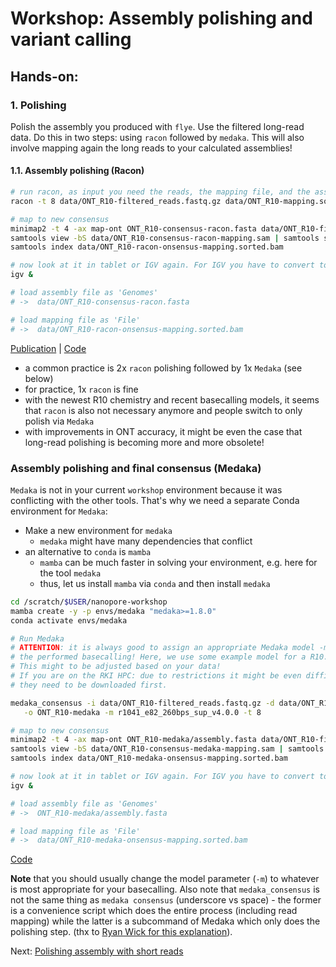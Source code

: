 # Workshop: Assembly polishing and variant calling

## Hands-on:

### 1. Polishing

Polish the assembly you produced with `flye`. Use the filtered long-read data. Do this in two steps: using `racon` followed by `medaka`. This will also involve mapping again the long reads to your calculated assemblies! 

#### 1.1. Assembly polishing (Racon)

```bash
# run racon, as input you need the reads, the mapping file, and the assembly you want to polish
racon -t 8 data/ONT_R10-filtered_reads.fastq.gz data/ONT_R10-mapping.sorted.bam flye_output_R10/assembly.fasta > data/ONT_R10-consensus-racon.fasta

# map to new consensus
minimap2 -t 4 -ax map-ont ONT_R10-consensus-racon.fasta data/ONT_R10-filtered_reads.fastq.gz > data/ONT_R10-consensus-racon-mapping.sam
samtools view -bS data/ONT_R10-consensus-racon-mapping.sam | samtools sort -@ 4 > data/ONT_R10-consensus-racon-mapping.sorted.bam  
samtools index data/ONT_R10-racon-onsensus-mapping.sorted.bam

# now look at it in tablet or IGV again. For IGV you have to convert to BAM again and index the mapping file!
igv &

# load assembly file as 'Genomes'
# ->  data/ONT_R10-consensus-racon.fasta

# load mapping file as 'File'
# ->  data/ONT_R10-racon-onsensus-mapping.sorted.bam
```
[Publication](https://www.ncbi.nlm.nih.gov/pmc/articles/PMC5411768/) | [Code](https://github.com/isovic/racon)

* a common practice is 2x `racon` polishing followed by 1x `Medaka` (see below)
* for practice, 1x `racon` is fine
* with the newest R10 chemistry and recent basecalling models, it seems that `racon` is also not necessary anymore and people switch to only polish via `Medaka`
* with improvements in ONT accuracy, it might be even the case that long-read polishing is becoming more and more obsolete!

### Assembly polishing and final consensus (Medaka)

`Medaka` is not in your current `workshop` environment because it was conflicting with the other tools. That's why we need a separate Conda environment for `Medaka`:

* Make a new environment for `medaka` 
    * `medaka` might have many dependencies that conflict 
* an alternative to `conda` is `mamba`
    * `mamba` can be much faster in solving your environment, e.g. here for the tool `medaka`
    * thus, let us install `mamba` via `conda` and then install `medaka`

```bash
cd /scratch/$USER/nanopore-workshop
mamba create -y -p envs/medaka "medaka>=1.8.0"
conda activate envs/medaka
```

```bash
# Run Medaka
# ATTENTION: it is always good to assign an appropriate Medaka model -m based on 
# the performed basecalling! Here, we use some example model for a R10.4.1 run with 260 bp/s speed and SUP basecalling. 
# This might to be adjusted based on your data! 
# If you are on the RKI HPC: due to restrictions it might be even difficult to run other Medaka models because 
# they need to be downloaded first.

medaka_consensus -i data/ONT_R10-filtered_reads.fastq.gz -d data/ONT_R10-consensus-racon.fasta \
   -o ONT_R10-medaka -m r1041_e82_260bps_sup_v4.0.0 -t 8

# map to new consensus
minimap2 -t 4 -ax map-ont ONT_R10-medaka/assembly.fasta data/ONT_R10-filtered_reads.fastq.gz > data/ONT_R10-consensus-medaka-mapping.sam
samtools view -bS data/ONT_R10-consensus-medaka-mapping.sam | samtools sort -@ 4 > data/ONT_R10-consensus-medaka-mapping.sorted.bam  
samtools index data/ONT_R10-medaka-onsensus-mapping.sorted.bam

# now look at it in tablet or IGV again. For IGV you have to convert to BAM again and index the mapping file!
igv &

# load assembly file as 'Genomes'
# ->  ONT_R10-medaka/assembly.fasta

# load mapping file as 'File'
# ->  data/ONT_R10-medaka-onsensus-mapping.sorted.bam
```
[Code](https://github.com/nanoporetech/medaka)

**Note** that you should usually change the model parameter (`-m`) to whatever is most appropriate for your basecalling. Also note that `medaka_consensus` is not the same thing as `medaka consensus` (underscore vs space) - the former is a convenience script which does the entire process (including read mapping) while the latter is a subcommand of Medaka which only does the polishing step. (thx to [Ryan Wick for this explanation](https://github.com/rrwick/Trycycler/wiki/Polishing-after-Trycycler)).

Next: [Polishing assembly with short reads](7_SR_polishing.md)
